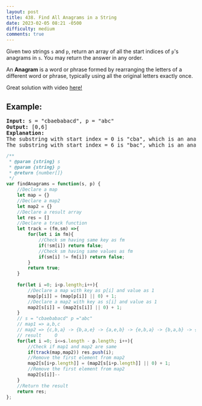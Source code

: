 ```yaml
---
layout: post
title: 438. Find All Anagrams in a String
date: 2023-02-05 08:21 -0500
difficulty: medium
comments: true
---
```

Given two strings `s` and `p`, return an array of all the start indices of `p`'s anagrams in `s`. You may return the answer in any order.

An **Anagram** is a word or phrase formed by rearranging the letters of a different word or phrase, typically using all the original letters exactly once.

Great solution with video [here!](https://leetcode.com/problems/find-all-anagrams-in-a-string/solutions/3143305/javascript-very-very-easy-to-understand-map-solution-with-video-explanation-en-kr/?orderBy=hot&languageTags=javascript)

## Example:
<pre><strong>Input:</strong> s = "cbaebabacd", p = "abc"
<strong>Output:</strong> [0,6]
<strong>Explanation:</strong>
The substring with start index = 0 is "cba", which is an anagram of "abc".
The substring with start index = 6 is "bac", which is an anagram of "abc".
</pre>

```javascript
/**
 * @param {string} s
 * @param {string} p
 * @return {number[]}
 */
var findAnagrams = function(s, p) {
    //Declare a map
    let map = {}
    //Declare a map2
    let map2 = {}
    //Declare a result array
    let res = []
    //Declare a track function
    let track = (fm,sm) =>{
        for(let i in fm){
            //Check sm having same key as fm
            if(!sm[i]) return false;
            //Check sm having same values as fm
            if(sm[i] != fm[i]) return false;
        }
        return true;
    }
    
    for(let i =0; i<p.length;i++){
        //Declare a map with key as p[i] and value as 1
        map[p[i]] = (map[p[i]] || 0) + 1;
        //Declare a map2 with key as s[i] and value as 1
        map2[s[i]] = (map2[s[i]] || 0) + 1;
    }
    // s = "cbaebabacd" p ="abc"
    // map1 => a,b,c 
    // map2 => {c,b,a} -> {b,a,e} -> {a,e,b} -> {e,b,a} -> {b,a,b} -> {a,b,a} -> {b,a,c} -> {a,c,d}
    // result     O                                                                 O
    for(let i =0; i<=s.length - p.length; i++){
        //Check if map1 and map2 are same
        if(track(map,map2)) res.push(i);
        //Remove the first element from map2
        map2[s[i+p.length]] = (map2[s[i+p.length]] || 0) + 1;
        //Remove the first element from map2
        map2[s[i]]--
    }
    //Return the result
    return res;
};
```
